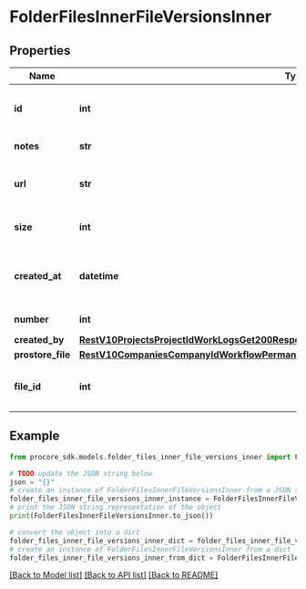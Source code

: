 # FolderFilesInnerFileVersionsInner


## Properties

Name | Type | Description | Notes
------------ | ------------- | ------------- | -------------
**id** | **int** | The unique identifier of the file version. | [optional] 
**notes** | **str** | File version notes | [optional] 
**url** | **str** | The URL where the file can be downloaded. | [optional] 
**size** | **int** | File version size in bytes. | [optional] 
**created_at** | **datetime** | File version created datetime in ISO8601 format. | [optional] 
**number** | **int** | File version number. | [optional] 
**created_by** | [**RestV10ProjectsProjectIdWorkLogsGet200ResponseInnerCreatedBy**](RestV10ProjectsProjectIdWorkLogsGet200ResponseInnerCreatedBy.md) |  | [optional] 
**prostore_file** | [**RestV10CompaniesCompanyIdWorkflowPermanentLogsGet200ResponseInnerAttachmentsInner**](RestV10CompaniesCompanyIdWorkflowPermanentLogsGet200ResponseInnerAttachmentsInner.md) |  | [optional] 
**file_id** | **int** | The unique identifier of the parent files. | [optional] 

## Example

```python
from procore_sdk.models.folder_files_inner_file_versions_inner import FolderFilesInnerFileVersionsInner

# TODO update the JSON string below
json = "{}"
# create an instance of FolderFilesInnerFileVersionsInner from a JSON string
folder_files_inner_file_versions_inner_instance = FolderFilesInnerFileVersionsInner.from_json(json)
# print the JSON string representation of the object
print(FolderFilesInnerFileVersionsInner.to_json())

# convert the object into a dict
folder_files_inner_file_versions_inner_dict = folder_files_inner_file_versions_inner_instance.to_dict()
# create an instance of FolderFilesInnerFileVersionsInner from a dict
folder_files_inner_file_versions_inner_from_dict = FolderFilesInnerFileVersionsInner.from_dict(folder_files_inner_file_versions_inner_dict)
```
[[Back to Model list]](../README.md#documentation-for-models) [[Back to API list]](../README.md#documentation-for-api-endpoints) [[Back to README]](../README.md)


